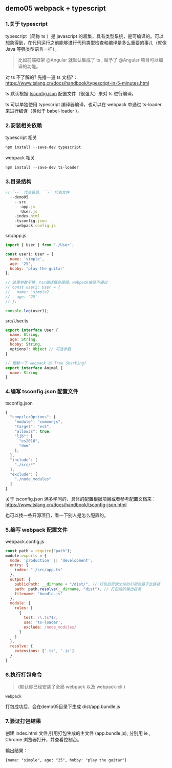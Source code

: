 ## demo05 webpack + typescript

### 1.关于 typescript
typescript（简称 ts ）是 javascript 的超集，具有类型系统，是可编译的。可以想象得到，在代码运行之前能够进行代码类型检查和编译是多么重要的事儿（就像 Java 等强类型语言一样）。

>比如前端框架 @Angular 就默认集成了 ts , 赋予了 @Angular 项目可以编译的功能。

对 ts 不了解的? 先撸一遍 ts 文档?：https://www.tslang.cn/docs/handbook/typescript-in-5-minutes.html

ts 默认根据 [tsconfig.json](https://www.tslang.cn/docs/handbook/tsconfig-json.html) 配置文件（很强大）来对 ts 进行编译。

ts 可以单独使用 typescript 编译器编译，也可以在 webpack 中通过 ts-loader 来进行编译（类似于 babel-loader ）。

### 2.安装相关依赖

typescript 相关
```javascript
npm install --save-dev typescript
```
webpack 相关

```javascript
npm install --save-dev ts-loader
```

### 3.目录结构
```javascript
// `--` 代表目录， `-` 代表文件
  --demo05
    --src
      -app.js
      -User.js
    -index.html
    -tsconfig.json
    -webpack.config.js
```

src/app.js
```javascript
import { User } from './User';

const user1: User = {
  name: 'simple',
  age: '25',
  hobby: 'play the guitar'
};

// 这里参数不够，tsc编译器会报错，webpack编译不通过
// const user2: User = {
//   name: 'simple2',
//   age: '25'
// };

console.log(user1);
```

src/User.ts
```javascript
export interface User {
  name: String,
  age: String,
  hobby: String,
  options?: Object // 可选参数
}

// 理解一下 webpack 的 Tree Sharking?
export interface Animal {
  name: String
}
```


### 4.编写 tsconfig.json 配置文件
tsconfig.json
```javascript
{
  "compilerOptions": {
    "module": "commonjs",
    "target": "es5",
    "allowJs": true,
    "lib": [
      "es2018",
      "dom"
    ],
  },
  "include": [
    "./src/*"
  ],
  "exclude": [
    "./node_modules"
  ]
}
```
关于 tsconfig.json 满多学问的，具体的配置根据项目或者参考配置文档来：https://www.tslang.cn/docs/handbook/tsconfig-json.html

也可以找一些开源项目，看一下别人是怎么配置的。

### 5.编写 webpack 配置文件
webpack.config.js
```javascript
const path = require("path");
module.exports = {
  mode: 'production' || 'development',
  entry: {
    index: "./src/app.ts"
  },
  output: {
    publicPath: __dirname + "/dist/", // 打包后资源文件的引用会基于此路径
    path: path.resolve(__dirname, "dist"), // 打包后的输出目录
    filename: "bundle.js"
  },
  module: {
    rules: [
      {
        test: /\.ts?$/,
        use: 'ts-loader',
        exclude: /node_modules/
      }
    ]
  },
  resolve: {
    extensions: ['.ts', '.js']
  }
}
```

### 6.执行打包命令

>(默认你已经安装了全局 webpack 以及 webpack-cli )

```javacript
webpack
```
打包成功后，会在demo05目录下生成 dist/app.bundle.js
### 7.验证打包结果
创建 index.html 文件,引用打包生成的主文件 (app.bundle.js),
分别用 ie , Chrome 浏览器打开，并查看控制台。

输出结果：
```javacript
{name: "simple", age: "25", hobby: "play the guitar"}
```

